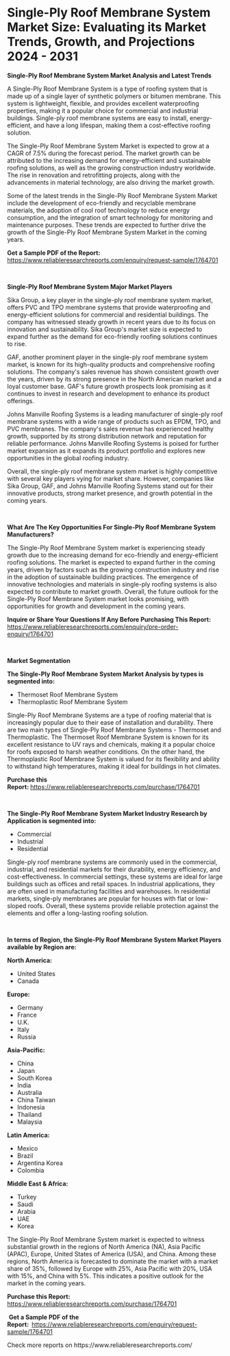 <p><h1>Single-Ply Roof Membrane System Market Size: Evaluating its Market Trends, Growth, and Projections 2024 - 2031</h1></p><p><strong>Single-Ply Roof Membrane System Market Analysis and Latest Trends</strong></p>
<p><p>A Single-Ply Roof Membrane System is a type of roofing system that is made up of a single layer of synthetic polymers or bitumen membrane. This system is lightweight, flexible, and provides excellent waterproofing properties, making it a popular choice for commercial and industrial buildings. Single-ply roof membrane systems are easy to install, energy-efficient, and have a long lifespan, making them a cost-effective roofing solution.</p><p>The Single-Ply Roof Membrane System Market is expected to grow at a CAGR of 7.5% during the forecast period. The market growth can be attributed to the increasing demand for energy-efficient and sustainable roofing solutions, as well as the growing construction industry worldwide. The rise in renovation and retrofitting projects, along with the advancements in material technology, are also driving the market growth.</p><p>Some of the latest trends in the Single-Ply Roof Membrane System Market include the development of eco-friendly and recyclable membrane materials, the adoption of cool roof technology to reduce energy consumption, and the integration of smart technology for monitoring and maintenance purposes. These trends are expected to further drive the growth of the Single-Ply Roof Membrane System Market in the coming years.</p></p>
<p><strong>Get a Sample PDF of the Report:&nbsp;</strong> <a href="https://www.reliableresearchreports.com/enquiry/request-sample/1764701">https://www.reliableresearchreports.com/enquiry/request-sample/1764701</a></p>
<p>&nbsp;</p>
<p><strong>Single-Ply Roof Membrane System Major Market Players</strong></p>
<p><p>Sika Group, a key player in the single-ply roof membrane system market, offers PVC and TPO membrane systems that provide waterproofing and energy-efficient solutions for commercial and residential buildings. The company has witnessed steady growth in recent years due to its focus on innovation and sustainability. Sika Group's market size is expected to expand further as the demand for eco-friendly roofing solutions continues to rise.</p><p>GAF, another prominent player in the single-ply roof membrane system market, is known for its high-quality products and comprehensive roofing solutions. The company's sales revenue has shown consistent growth over the years, driven by its strong presence in the North American market and a loyal customer base. GAF's future growth prospects look promising as it continues to invest in research and development to enhance its product offerings.</p><p>Johns Manville Roofing Systems is a leading manufacturer of single-ply roof membrane systems with a wide range of products such as EPDM, TPO, and PVC membranes. The company's sales revenue has experienced healthy growth, supported by its strong distribution network and reputation for reliable performance. Johns Manville Roofing Systems is poised for further market expansion as it expands its product portfolio and explores new opportunities in the global roofing industry.</p><p>Overall, the single-ply roof membrane system market is highly competitive with several key players vying for market share. However, companies like Sika Group, GAF, and Johns Manville Roofing Systems stand out for their innovative products, strong market presence, and growth potential in the coming years.</p></p>
<p>&nbsp;</p>
<p><strong>What Are The Key Opportunities For Single-Ply Roof Membrane System Manufacturers?</strong></p>
<p><p>The Single-Ply Roof Membrane System market is experiencing steady growth due to the increasing demand for eco-friendly and energy-efficient roofing solutions. The market is expected to expand further in the coming years, driven by factors such as the growing construction industry and rise in the adoption of sustainable building practices. The emergence of innovative technologies and materials in single-ply roofing systems is also expected to contribute to market growth. Overall, the future outlook for the Single-Ply Roof Membrane System market looks promising, with opportunities for growth and development in the coming years.</p></p>
<p><strong>Inquire or Share Your Questions If Any Before Purchasing This Report:</strong> <a href="https://www.reliableresearchreports.com/enquiry/pre-order-enquiry/1764701">https://www.reliableresearchreports.com/enquiry/pre-order-enquiry/1764701</a></p>
<p>&nbsp;</p>
<p><strong>Market Segmentation</strong></p>
<p><strong>The Single-Ply Roof Membrane System Market Analysis by types is segmented into:</strong></p>
<p><ul><li>Thermoset Roof Membrane System</li><li>Thermoplastic Roof Membrane System</li></ul></p>
<p><p>Single-Ply Roof Membrane Systems are a type of roofing material that is increasingly popular due to their ease of installation and durability. There are two main types of Single-Ply Roof Membrane Systems - Thermoset and Thermoplastic. The Thermoset Roof Membrane System is known for its excellent resistance to UV rays and chemicals, making it a popular choice for roofs exposed to harsh weather conditions. On the other hand, the Thermoplastic Roof Membrane System is valued for its flexibility and ability to withstand high temperatures, making it ideal for buildings in hot climates.</p></p>
<p><strong>Purchase this Report:&nbsp;</strong><a href="https://www.reliableresearchreports.com/purchase/1764701">https://www.reliableresearchreports.com/purchase/1764701</a></p>
<p>&nbsp;</p>
<p><strong>The Single-Ply Roof Membrane System Market Industry Research by Application is segmented into:</strong></p>
<p><ul><li>Commercial</li><li>Industrial</li><li>Residential</li></ul></p>
<p><p>Single-ply roof membrane systems are commonly used in the commercial, industrial, and residential markets for their durability, energy efficiency, and cost-effectiveness. In commercial settings, these systems are ideal for large buildings such as offices and retail spaces. In industrial applications, they are often used in manufacturing facilities and warehouses. In residential markets, single-ply membranes are popular for houses with flat or low-sloped roofs. Overall, these systems provide reliable protection against the elements and offer a long-lasting roofing solution.</p></p>
<p>&nbsp;</p>
<p><strong>In terms of Region, the Single-Ply Roof Membrane System Market Players available by Region are:</strong></p>
<p>
    <p> <strong> North America: </strong>
        <ul>
            <li>United States</li>
            <li>Canada</li>
        </ul>
        </p> 
    <p> <strong> Europe: </strong>
        <ul>
            <li>Germany</li>
            <li>France</li>
            <li>U.K.</li>
            <li>Italy</li>
            <li>Russia</li>
        </ul>
        </p> 
    <p> <strong> Asia-Pacific: </strong>
        <ul>
            <li>China</li>
            <li>Japan</li>
            <li>South Korea</li>
            <li>India</li>
            <li>Australia</li>
            <li>China Taiwan</li>
            <li>Indonesia</li>
            <li>Thailand</li>
            <li>Malaysia</li>
        </ul>
        </p> 
    <p> <strong> Latin America: </strong>
        <ul>
            <li>Mexico</li>
            <li>Brazil</li>
            <li>Argentina Korea</li>
            <li>Colombia</li>
        </ul>
        </p> 
    <p> <strong> Middle East & Africa: </strong>
        <ul>
            <li>Turkey</li>
            <li>Saudi</li>
            <li>Arabia</li>
            <li>UAE</li>
            <li>Korea</li>
        </ul>
    </p>
    </p>
<p><p>The Single-Ply Roof Membrane System market is expected to witness substantial growth in the regions of North America (NA), Asia Pacific (APAC), Europe, United States of America (USA), and China. Among these regions, North America is forecasted to dominate the market with a market share of 35%, followed by Europe with 25%, Asia Pacific with 20%, USA with 15%, and China with 5%. This indicates a positive outlook for the market in the coming years.</p></p>
<p><strong>Purchase this Report: </strong><a href="https://www.reliableresearchreports.com/purchase/1764701">https://www.reliableresearchreports.com/purchase/1764701</a></p>
<p>&nbsp;<strong>Get a Sample PDF of the Report:&nbsp;&nbsp;</strong><a href="https://www.reliableresearchreports.com/enquiry/request-sample/1764701">https://www.reliableresearchreports.com/enquiry/request-sample/1764701</a></p>
<p><strong></strong></p>
<p>Check more reports on https://www.reliableresearchreports.com/</p>